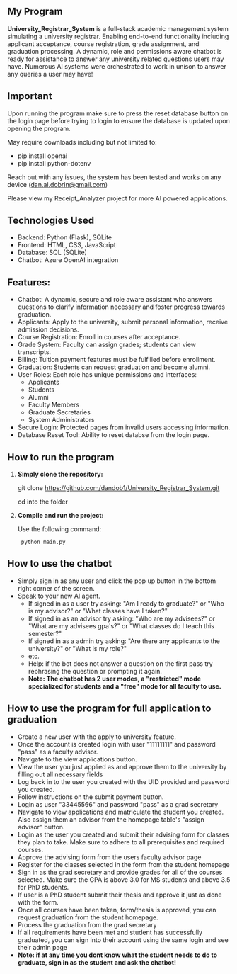 ## My Program
**University_Registrar_System** is a full-stack academic management system simulating a university registrar. Enabling end-to-end functionality including applicant acceptance, course registration, grade assignment, and graduation processing. A dynamic, role and permissions aware chatbot is ready for assistance to answer any university related questions users may have. Numerous AI systems were orchestrated to work in unison to answer any queries a user may have!

## Important
Upon running the program make sure to press the reset database button on the login page before trying to login to ensure the database is updated upon opening the program.

May require downloads including but not limited to:
 - pip install openai
 - pip install python-dotenv

Reach out with any issues, the system has been tested and works on any device (dan.al.dobrin@gmail.com)

Please view my Receipt_Analyzer project for more AI powered applications.

## Technologies Used
 - Backend: Python (Flask), SQLite
 - Frontend: HTML, CSS, JavaScript
 - Database: SQL (SQLite)
 - Chatbot: Azure OpenAI integration

## Features:
- Chatbot: A dynamic, secure and role aware assistant who answers questions to clarify information necessary and foster progress towards graduation.
- Applicants: Apply to the university, submit personal information, receive admission decisions.
- Course Registration: Enroll in courses after acceptance.
- Grade System: Faculty can assign grades; students can view transcripts.
- Billing: Tuition payment features must be fulfilled before enrollment.
- Graduation: Students can request graduation and become alumni.
- User Roles: Each role has unique permissions and interfaces:
  - Applicants
  - Students
  - Alumni
  - Faculty Members
  - Graduate Secretaries
  - System Administrators
- Secure Login: Protected pages from invalid users accessing information.
- Database Reset Tool: Ability to reset databse from the login page.

## How to run the program

1. **Simply clone the repository:**
   
   git clone https://github.com/dandob1/University_Registrar_System.git

   cd into the folder

2. **Compile and run the project:**

    Use the following command:
   
        python main.py

## How to use the chatbot
  - Simply sign in as any user and click the pop up button in the bottom right corner of the screen.
  - Speak to your new AI agent.
      - If signed in as a user try asking: "Am I ready to graduate?" or "Who is my advisor?" or "What classes have I taken?"
      - If signed in as an advisor try asking: "Who are my advisees?" or "What are my advisees gpa's?" or "What classes do I teach this semester?"
      - If signed in as a admin try asking: "Are there any applicants to the university?" or "What is my role?"
      - etc.
      - Help: if the bot does not answer a question on the first pass try rephrasing the question or prompting it again.
    - **Note: The chatbot has 2 user modes, a "restricted" mode specialized for students and a "free" mode for all faculty to use.**

## How to use the program for full application to graduation
  - Create a new user with the apply to university feature.
  - Once the account is created login with user "11111111" and password "pass" as a faculty advisor.
  - Navigate to the view applications button.
  - View the user you just applied as and approve them to the university by filling out all necessary fields
  - Log back in to the user you created with the UID provided and password you created.
  - Follow instructions on the submit payment button.
  - Login as user "33445566" and password "pass" as a grad secretary
  - Navigate to view applications and matriculate the student you created. Also assign them an advisor from the homepage table's "assign advisor" button.
  - Login as the user you created and submit their advising form for classes they plan to take. Make sure to adhere to all prerequisites and required courses.
  - Approve the advising form from the users faculty advisor page
  - Register for the classes selected in the form from the student homepage
  - Sign in as the grad secretary and provide grades for all of the courses selected. Make sure the GPA is above 3.0 for MS students and above 3.5 for PhD students.
  - If user is a PhD student submit their thesis and approve it just as done with the form.
  - Once all courses have been taken, form/thesis is approved, you can request graduation from the student homepage.
  - Process the graduation from the grad secretary
  - If all requirements have been met and student has successfully graduated, you can sign into their account using the same login and see their admin page
- **Note: if at any time you dont know what the student needs to do to graduate, sign in as the student and ask the chatbot!**
